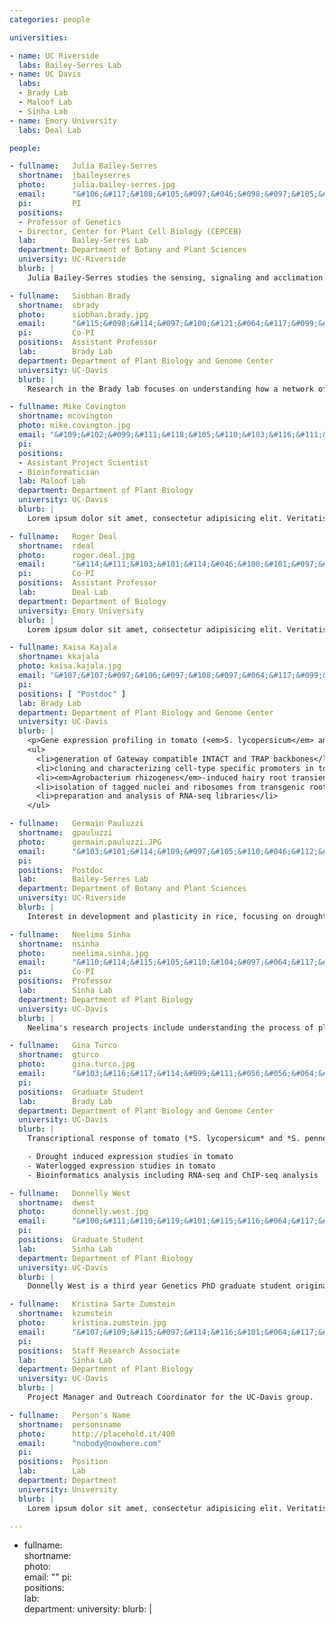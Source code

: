 ```yaml
---
categories: people

universities:

- name: UC Riverside
  labs: Bailey-Serres Lab
- name: UC Davis
  labs:
  - Brady Lab
  - Maloof Lab
  - Sinha Lab
- name: Emory University
  labs: Deal Lab

people:

- fullname:   Julia Bailey-Serres
  shortname:  jbaileyserres
  photo:      julia.bailey-serres.jpg
  email:      "&#106;&#117;&#108;&#105;&#097;&#046;&#098;&#097;&#105;&#108;&#101;&#121;&#064;&#117;&#099;&#114;&#046;&#101;&#100;&#117;"
  pi:         PI
  positions:  
  - Professor of Genetics
  - Director, Center for Plant Cell Biology (CEPCEB)
  lab:        Bailey-Serres Lab
  department: Department of Botany and Plant Sciences 
  university: UC-Riverside
  blurb: |
    Julia Bailey-Serres studies the sensing, signaling and acclimation responses to abiotic stresses in plants. Much of the work of her group at UC Riverside's Center for Plant Cell Biology focuses on low oxygen stress caused by flooding. Her team has characterized mechanisms of gene regulation and acclimation that enable survival of submergence and transient oxygen deprivation in rice and Arabidopsis. These mechanisms may be extended to other species. The research includes the characterization of mechanisms involving transcription and translation that are key to survival of and recovery from stress. Her research group applies multidisciplinary approaches that combine genetic, molecular, biochemical, and bioinformatics to address mechanisms from the sub-cellular to the whole plant level. 

- fullname:   Siobhan Brady
  shortname:  sbrady
  photo:      siobhan.brady.jpg
  email:      "&#115;&#098;&#114;&#097;&#100;&#121;&#064;&#117;&#099;&#100;&#097;&#118;&#105;&#115;&#046;&#101;&#100;&#117;"
  pi:         Co-PI
  positions:  Assistant Professor
  lab:        Brady Lab
  department: Department of Plant Biology and Genome Center
  university: UC-Davis
  blurb: |
    Research in the Brady lab focuses on understanding how a network of transcriptional interactions regulates tissue development and function and how these networks respond to the environment.

- fullname: Mike Covington
  shortname: mcovington
  photo: mike.covington.jpg
  email: "&#109;&#102;&#099;&#111;&#118;&#105;&#110;&#103;&#116;&#111;&#110;&#064;&#103;&#109;&#097;&#105;&#108;&#046;&#099;&#111;&#109;"
  pi: 
  positions:
  - Assistant Project Scientist
  - Bioinformatician
  lab: Maloof Lab
  department: Department of Plant Biology
  university: UC-Davis
  blurb: |
    Lorem ipsum dolor sit amet, consectetur adipisicing elit. Veritatis, id, quidem, saepe consequatur nisi aspernatur ex minima aut earum voluptates atque tempore repudiandae culpa nam nihil est doloribus dolore libero sed aperiam eaque obcaecati molestias magni facere laudantium velit illo ab placeat at tempora quae exercitationem ad fuga laboriosam sequi corporis perferendis! Adipisci, velit debitis quasi officia eos possimus doloribus quia. Tenetur, commodi, mollitia ducimus excepturi quasi accusantium enim eveniet omnis inventore obcaecati labore corporis vitae ipsa! Velit ea modi ad blanditiis accusantium. Officiis, neque, temporibus sit quos hic debitis reprehenderit a ipsam quia eveniet laboriosam accusantium nostrum non architecto.

- fullname:   Roger Deal
  shortname:  rdeal
  photo:      roger.deal.jpg
  email:      "&#114;&#111;&#103;&#101;&#114;&#046;&#100;&#101;&#097;&#108;&#064;&#101;&#109;&#111;&#114;&#121;&#046;&#101;&#100;&#117;"
  pi:         Co-PI
  positions:  Assistant Professor
  lab:        Deal Lab
  department: Department of Biology
  university: Emory University
  blurb: |
    Lorem ipsum dolor sit amet, consectetur adipisicing elit. Veritatis, id, quidem, saepe consequatur nisi aspernatur ex minima aut earum voluptates atque tempore repudiandae culpa nam nihil est doloribus dolore libero sed aperiam eaque obcaecati molestias magni facere laudantium velit illo ab placeat at tempora quae exercitationem ad fuga laboriosam sequi corporis perferendis! Adipisci, velit debitis quasi officia eos possimus doloribus quia. Tenetur, commodi, mollitia ducimus excepturi quasi accusantium enim eveniet omnis inventore obcaecati labore corporis vitae ipsa! Velit ea modi ad blanditiis accusantium. Officiis, neque, temporibus sit quos hic debitis reprehenderit a ipsam quia eveniet laboriosam accusantium nostrum non architecto.

- fullname: Kaisa Kajala
  shortname: kkajala
  photo: kaisa.kajala.jpg
  email: "&#107;&#107;&#097;&#106;&#097;&#108;&#097;&#064;&#117;&#099;&#100;&#097;&#118;&#105;&#115;&#046;&#101;&#100;&#117;"
  pi: 
  positions: [ "Postdoc" ]
  lab: Brady Lab
  department: Department of Plant Biology and Genome Center
  university: UC-Davis
  blurb: |
    <p>Gene expression profiling in tomato (<em>S. lycopersicum</em> and <em>S. pennellii</em>) root cell types, including:</p>
    <ul>
      <li>generation of Gateway compatible INTACT and TRAP backbones</li>
      <li>cloning and characterizing cell-type specific promoters in tomato</li>
      <li><em>Agrobacterium rhizogenes</em>-induced hairy root transient expression studies</li>
      <li>isolation of tagged nuclei and ribosomes from transgenic root material, grown also on drought and waterlogging stresses</li>
      <li>preparation and analysis of RNA-seq libraries</li>
    </ul>

- fullname:   Germain Pauluzzi
  shortname:  gpauluzzi
  photo:      germain.pauluzzi.JPG
  email:      "&#103;&#101;&#114;&#109;&#097;&#105;&#110;&#046;&#112;&#097;&#117;&#108;&#117;&#122;&#122;&#105;&#064;&#103;&#109;&#097;&#105;&#108;&#046;&#099;&#111;&#109;"
  pi:         
  positions:  Postdoc
  lab:        Bailey-Serres Lab
  department: Department of Botany and Plant Sciences 
  university: UC-Riverside
  blurb: |
    Interest in development and plasticity in rice, focusing on drought and submergence stresses. Using a systems approach by developing INTACT and TRAP technologies in a cell and tissue type specific manner.  

- fullname:   Neelima Sinha
  shortname:  nsinha
  photo:      neelima.sinha.jpg
  email:      "&#110;&#114;&#115;&#105;&#110;&#104;&#097;&#064;&#117;&#099;&#100;&#097;&#118;&#105;&#115;&#046;&#101;&#100;&#117;"
  pi:         Co-PI
  positions:  Professor
  lab:        Sinha Lab
  department: Department of Plant Biology
  university: UC-Davis
  blurb: |
    Neelima's research projects include understanding the process of plant parasitism, the genetic and molecular basis of compound leaf development in tomato, and the evolution of leaf complexity. Her lab is also using genomics approach to understand the genetic programs controlling fundamental developmental processes, and how genetic networks regulating both environmental responses and morphological form are integrated.

- fullname:   Gina Turco
  shortname:  gturco
  photo:      gina.turco.jpg
  email:      "&#103;&#116;&#117;&#114;&#099;&#111;&#056;&#056;&#064;&#103;&#109;&#097;&#105;&#108;&#046;&#099;&#111;&#109;"
  pi:         
  positions:  Graduate Student
  lab:        Brady Lab
  department: Department of Plant Biology and Genome Center
  university: UC-Davis
  blurb: |
    Transcriptional response of tomato (*S. lycopersicum* and *S. pennellii*) root cell types during drought stress and waterlogging

    - Drought induced expression studies in tomato
    - Waterlogged expression studies in tomato
    - Bioinformatics analysis including RNA-seq and ChIP-seq analysis

- fullname:   Donnelly West
  shortname:  dwest
  photo:      donnelly.west.jpg
  email:      "&#100;&#111;&#110;&#119;&#101;&#115;&#116;&#064;&#117;&#099;&#100;&#097;&#118;&#105;&#115;&#046;&#101;&#100;&#117;"
  pi:         
  positions:  Graduate Student
  lab:        Sinha Lab
  department: Department of Plant Biology
  university: UC-Davis
  blurb: |
    Donnelly West is a third year Genetics PhD graduate student originally from Florida who enjoys 'botanizing', singing about science, and teaching.

- fullname:   Kristina Sarte Zumstein
  shortname:  kzumstein
  photo:      kristina.zumstein.jpg
  email:      "&#107;&#109;&#115;&#097;&#114;&#116;&#101;&#064;&#117;&#099;&#100;&#097;&#118;&#105;&#115;&#046;&#101;&#100;&#117;"
  pi:         
  positions:  Staff Research Associate
  lab:        Sinha Lab
  department: Department of Plant Biology
  university: UC-Davis
  blurb: |
    Project Manager and Outreach Coordinator for the UC-Davis group.

- fullname:   Person's Name
  shortname:  personsname
  photo:      http://placehold.it/400
  email:      "nobody@nowhere.com"
  pi:         
  positions:  Position
  lab:        Lab
  department: Department
  university: University
  blurb: |
    Lorem ipsum dolor sit amet, consectetur adipisicing elit. Veritatis, id, quidem, saepe consequatur nisi aspernatur ex minima aut earum voluptates atque tempore repudiandae culpa nam nihil est doloribus dolore libero sed aperiam eaque obcaecati molestias magni facere laudantium velit illo ab placeat at tempora quae exercitationem ad fuga laboriosam sequi corporis perferendis! Adipisci, velit debitis quasi officia eos possimus doloribus quia. Tenetur, commodi, mollitia ducimus excepturi quasi accusantium enim eveniet omnis inventore obcaecati labore corporis vitae ipsa! Velit ea modi ad blanditiis accusantium. Officiis, neque, temporibus sit quos hic debitis reprehenderit a ipsam quia eveniet laboriosam accusantium nostrum non architecto.

---
```




- fullname:   
  shortname:  
  photo:      
  email:      ""
  pi:         
  positions:  
  lab:        
  department: 
  university: 
  blurb: |
    
